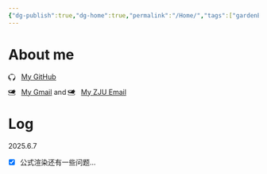 ```yaml
---
{"dg-publish":true,"dg-home":true,"permalink":"/Home/","tags":["gardenEntry"],"dgPassFrontmatter":true,"noteIcon":""}
---
```



# About me

<div class="about-me-section">
    <p>
        <svg xmlns="http://www.w3.org/2000/svg" width="1em" height="1em" fill="currentColor" viewBox="0 0 16 16" style="vertical-align: middle; margin-right: 8px;">
            <path d="M8 0C3.58 0 0 3.58 0 8c0 3.54 2.29 6.53 5.47 7.59.4.07.55-.17.55-.38V14.2c-2.77.6-3.36-1.34-3.36-1.34-.45-1.15-1.11-1.46-1.11-1.46-.9-.62.07-.6.07-.6 1 .07 1.53 1.03 1.53 1.03.87 1.52 2.34 1.07 2.91.82.09-.64.35-1.07.63-1.32-2.22-.25-4.55-1.11-4.55-4.94 0-1.09.39-1.98 1.03-2.67-.1-.25-.45-1.26.1-2.64 0 0 .84-.27 2.75 1.02.79-.22 1.64-.33 2.5-.33.86 0 1.71.11 2.5.33 1.91-1.29 2.75-1.02 2.75-1.02.55 1.38.2 2.39.1 2.64.64.69 1.03 1.58 1.03 2.67 0 3.84-2.33 4.68-4.56 4.94.35.3.67.92.67 1.85V15.7c0 .21.15.45.55.38C13.71 14.53 16 11.54 16 8c0-4.42-3.58-8-8-8z"/>
        </svg>
        <a href="https://github.com/miraitowaves">My GitHub</a>
    </p>
    <p>
        <svg xmlns="http://www.w3.org/2000/svg" width="1em" height="1em" fill="currentColor" viewBox="0 0 16 16" style="vertical-align: middle; margin-right: 8px;">
            <path d="M0 4a2 2 0 0 1 2-2h12a2 2 0 0 1 2 2v8a2 2 0 0 1-2 2H2a2 2 0 0 1-2-2zm2-1a1 1 0 0 0-1 1v.217l7 4.2 7-4.2V4a1 1 0 0 0-1-1zm13 3.719L12.913 8.5L16 10.383V6.719zm-.035 3.376-3.875-2.327L8 9.589l-4.094-2.456L1 10.095V12a1 1 0 0 0 1 1h12a1 1 0 0 0 1-1zm-1-9.985V10.383L3.087 8.5 0 6.719V11.28z"/>
        </svg>
        <a href="mailto:miraitowaves@gmail.com">My Gmail</a> and 
        <svg xmlns="http://www.w3.org/2000/svg" width="1em" height="1em" fill="currentColor" viewBox="0 0 16 16" style="vertical-align: middle; margin-right: 8px;">
            <path d="M0 4a2 2 0 0 1 2-2h12a2 2 0 0 1 2 2v8a2 2 0 0 1-2 2H2a2 2 0 0 1-2-2zm2-1a1 1 0 0 0-1 1v.217l7 4.2 7-4.2V4a1 1 0 0 0-1-1zm13 3.719L12.913 8.5L16 10.383V6.719zm-.035 3.376-3.875-2.327L8 9.589l-4.094-2.456L1 10.095V12a1 1 0 0 0 1 1h12a1 1 0 0 0 1-1zm-1-9.985V10.383L3.087 8.5 0 6.719V11.28z"/>
        </svg>
        <a href="mailto:casette@zju.edu.cn">My ZJU Email</a>
    </p>
    </div>

# Log

2025.6.7
- [x] 公式渲染还有一些问题...